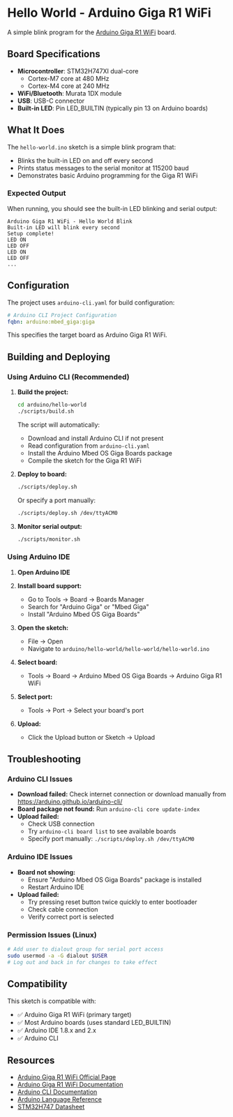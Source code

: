 # Hello World - Arduino Giga R1 WiFi

A simple blink program for the [Arduino Giga R1 WiFi](https://store.arduino.cc/products/giga-r1-wifi) board.

## Board Specifications

- **Microcontroller**: STM32H747XI dual-core
  - Cortex-M7 core at 480 MHz
  - Cortex-M4 core at 240 MHz
- **WiFi/Bluetooth**: Murata 1DX module
- **USB**: USB-C connector
- **Built-in LED**: Pin LED_BUILTIN (typically pin 13 on Arduino boards)

## What It Does

The `hello-world.ino` sketch is a simple blink program that:
- Blinks the built-in LED on and off every second
- Prints status messages to the serial monitor at 115200 baud
- Demonstrates basic Arduino programming for the Giga R1 WiFi

### Expected Output

When running, you should see the built-in LED blinking and serial output:
```
Arduino Giga R1 WiFi - Hello World Blink
Built-in LED will blink every second
Setup complete!
LED ON
LED OFF
LED ON
LED OFF
...
```

## Configuration

The project uses `arduino-cli.yaml` for build configuration:

```yaml
# Arduino CLI Project Configuration
fqbn: arduino:mbed_giga:giga
```

This specifies the target board as Arduino Giga R1 WiFi.

## Building and Deploying

### Using Arduino CLI (Recommended)

1. **Build the project:**
   ```bash
   cd arduino/hello-world
   ./scripts/build.sh
   ```
   
   The script will automatically:
   - Download and install Arduino CLI if not present
   - Read configuration from `arduino-cli.yaml`
   - Install the Arduino Mbed OS Giga Boards package
   - Compile the sketch for the Giga R1 WiFi

2. **Deploy to board:**
   ```bash
   ./scripts/deploy.sh
   ```
   
   Or specify a port manually:
   ```bash
   ./scripts/deploy.sh /dev/ttyACM0
   ```

3. **Monitor serial output:**
   ```bash
   ./scripts/monitor.sh
   ```

### Using Arduino IDE

1. **Open Arduino IDE**

2. **Install board support:**
   - Go to Tools → Board → Boards Manager
   - Search for "Arduino Giga" or "Mbed Giga"
   - Install "Arduino Mbed OS Giga Boards"

3. **Open the sketch:**
   - File → Open
   - Navigate to `arduino/hello-world/hello-world/hello-world.ino`

4. **Select board:**
   - Tools → Board → Arduino Mbed OS Giga Boards → Arduino Giga R1 WiFi

5. **Select port:**
   - Tools → Port → Select your board's port

6. **Upload:**
   - Click the Upload button or Sketch → Upload

## Troubleshooting

### Arduino CLI Issues

- **Download failed:** Check internet connection or download manually from https://arduino.github.io/arduino-cli/
- **Board package not found:** Run `arduino-cli core update-index`
- **Upload failed:** 
  - Check USB connection
  - Try `arduino-cli board list` to see available boards
  - Specify port manually: `./scripts/deploy.sh /dev/ttyACM0`

### Arduino IDE Issues

- **Board not showing:** 
  - Ensure "Arduino Mbed OS Giga Boards" package is installed
  - Restart Arduino IDE
- **Upload failed:** 
  - Try pressing reset button twice quickly to enter bootloader
  - Check cable connection
  - Verify correct port is selected

### Permission Issues (Linux)

```bash
# Add user to dialout group for serial port access
sudo usermod -a -G dialout $USER
# Log out and back in for changes to take effect
```

## Compatibility

This sketch is compatible with:
- ✅ Arduino Giga R1 WiFi (primary target)
- ✅ Most Arduino boards (uses standard LED_BUILTIN)
- ✅ Arduino IDE 1.8.x and 2.x
- ✅ Arduino CLI

## Resources

- [Arduino Giga R1 WiFi Official Page](https://store.arduino.cc/products/giga-r1-wifi)
- [Arduino Giga R1 WiFi Documentation](https://docs.arduino.cc/hardware/giga-r1-wifi)
- [Arduino CLI Documentation](https://arduino.github.io/arduino-cli/)
- [Arduino Language Reference](https://www.arduino.cc/reference/en/)
- [STM32H747 Datasheet](https://www.st.com/en/microcontrollers-microprocessors/stm32h747xi.html)
